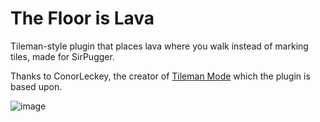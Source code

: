 # The Floor is Lava

Tileman-style plugin that places lava where you walk instead of marking tiles, made for SirPugger.

Thanks to ConorLeckey, the creator of [Tileman Mode](https://github.com/ConorLeckey/Tileman-Mode) which the plugin is based upon.

![image](https://user-images.githubusercontent.com/831317/180053660-ebf97dad-cd9f-4ea7-92ad-dc068cb472a5.png)
